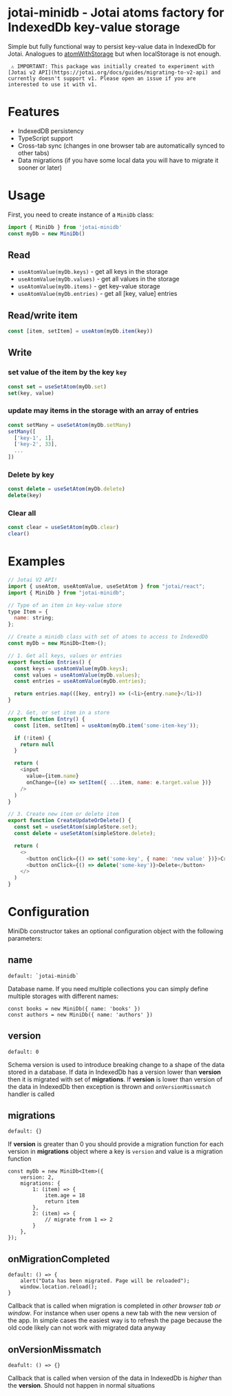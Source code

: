 # jotai-minidb - Jotai atoms factory for IndexedDb key-value storage

Simple but fully functional way to persist key-value data in IndexedDb for Jotai. Analogues to [atomWithStorage](https://jotai.org/docs/utils/atom-with-storage) but when localStorage is not enough.

	 ⚠️ IMPORTANT: This package was initially created to experiment with [Jotai v2 API](https://jotai.org/docs/guides/migrating-to-v2-api) and currently doesn't support v1. Please open an issue if you are interested to use it with v1.

# Features

- IndexedDB persistency
- TypeScript support
- Cross-tab sync (changes in one browser tab are automatically synced to other tabs)
- Data migrations (if you have some local data you will have to migrate it sooner or later)

# Usage
First, you need to create instance of a `MiniDb` class:

```js
import { MiniDb } from 'jotai-minidb'
const myDb = new MiniDb()
```

## Read
- `useAtomValue(myDb.keys)` - get all keys in the storage
- `useAtomValue(myDb.values)` - get all values in the storage
- `useAtomValue(myDb.items)` - get key-value storage
- `useAtomValue(myDb.entries)` - get all [key, value] entries

## Read/write item
```js
const [item, setItem] = useAtom(myDb.item(key))
```

## Write
### set value of the item by the key `key` 
```js
const set = useSetAtom(myDb.set)
set(key, value)
```

### update may items in the storage with an array of entries
```js
const setMany = useSetAtom(myDb.setMany)
setMany([
  ['key-1', 1],
  ['key-2', 33],
  ...
])
```

### Delete by key
```js
const delete = useSetAtom(myDb.delete)
delete(key)
```

### Clear all
```js
const clear = useSetAtom(myDb.clear)
clear()
```

# Examples
```js
// Jotai V2 API!
import { useAtom, useAtomValue, useSetAtom } from "jotai/react";
import { MiniDb } from "jotai-minidb";

// Type of an item in key-value store
type Item = {
  name: string;
};

// Create a minidb class with set of atoms to access to IndexedDb
const myDb = new MiniDb<Item>();

// 1. Get all keys, values or entries
export function Entries() {
  const keys = useAtomValue(myDb.keys);
  const values = useAtomValue(myDb.values);
  const entries = useAtomValue(myDb.entries);

  return entries.map(([key, entry]) => (<li>{entry.name}</li>))
}

// 2. Get, or set item in a store
export function Entry() {
  const [item, setItem] = useAtom(myDb.item('some-item-key'));

  if (!item) {
    return null
  }

  return (
    <input
      value={item.name}
      onChange={(e) => setItem({ ...item, name: e.target.value })}
    />
  )
}

// 3. Create new item or delete item
export function CreateUpdateOrDelete() {
  const set = useSetAtom(simpleStore.set);
  const delete = useSetAtom(simpleStore.delete);

  return (
    <>
      <button onClick={() => set('some-key', { name: 'new value' })}>Create</button>
      <button onClick={() => delete('some-key')}>Delete</button>
    </>
  )
}
```

# Configuration

MiniDb constructor takes an optional configuration object with the following parameters:

## **name**
	default: `jotai-minidb`
Database name. If you need multiple collections you can simply define multiple storages with different names:

```
const books = new MiniDb({ name: 'books' })
const authors = new MiniDb({ name: 'authors' })
```

## **version**
	default: 0

Schema version is used to introduce breaking change to a shape of the data stored in a database. If data in IndexedDb has a version lower than **version** then it is migrated with set of **migrations**. If **version** is lower than version of the data in IndexedDb then exception is thrown and `onVersionMissmatch` handler is called

## **migrations**
	default: {}

If **version** is greater than 0 you should provide a migration function for each version in **migrations** object where a key is `version` and value is a migration function


```
const myDb = new MiniDb<Item>({
    version: 2,
    migrations: {
        1: (item) => {
            item.age = 18
            return item
        },
        2: (item) => {
	        // migrate from 1 => 2
        }
    },
});
```

## **onMigrationCompleted**
	default: () => {
		alert("Data has been migrated. Page will be reloaded");
		window.location.reload();
	}
	
Callback that is called when migration is completed in _other browser tab or window_. For instance when user opens a new tab with the new version of the app.
In simple cases the easiest way is to refresh the page because the old code likely can not work with migrated data anyway

## **onVersionMissmatch**
	deafult: () => {}

Callback that is called when version of the data in IndexedDb is _higher_ than the **version**. Should not happen in normal situations 